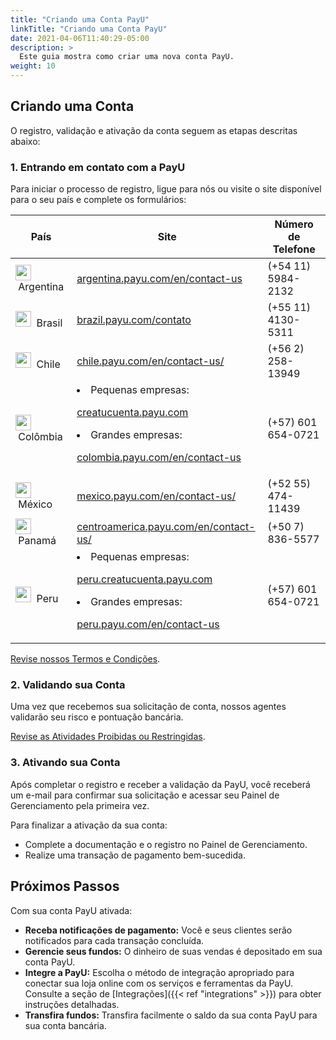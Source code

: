 ```yaml
---
title: "Criando uma Conta PayU"
linkTitle: "Criando uma Conta PayU"
date: 2021-04-06T11:40:29-05:00
description: >
  Este guia mostra como criar uma nova conta PayU.
weight: 10
---
```


## Criando uma Conta
O registro, validação e ativação da conta seguem as etapas descritas abaixo:

### 1. Entrando em contato com a PayU
Para iniciar o processo de registro, ligue para nós ou visite o site disponível para o seu país e complete os formulários:

| País | Site | Número de Telefone |
|---|---|---|
| <img src="/assets/Argentina.png" width="25px"/> &nbsp;Argentina | <a href="https://argentina.payu.com/en/contact-us" target="_blank">argentina.payu.com/en/contact-us</a> | (+54 11) 5984-2132 |
| <img src="/assets/Brasil.png" width="25px"/> &nbsp;Brasil | <a href="https://brazil.payu.com/contato" target="_blank">brazil.payu.com/contato</a> | (+55 11) 4130-5311 |
| <img src="/assets/Chile.png" width="25px"/> &nbsp;Chile | <a href="https://chile.payu.com/en/contact-us/" target="_blank">chile.payu.com/en/contact-us/</a> | (+56 2) 258-13949 |
| <img src="/assets/Colombia.png" width="25px"/> &nbsp;Colômbia | <li> Pequenas empresas: <p><a href="https://creatucuenta.payu.com" target="_blank">creatucuenta.payu.com</a> <li> Grandes empresas: <p><a href="https://colombia.payu.com/en/contact-us" target="_blank">colombia.payu.com/en/contact-us</a> | (+57) 601 654-0721 |
| <img src="/assets/Mexico.png" width="25px"/> &nbsp;México | <a href="https://mexico.payu.com/en/contact-us" target="_blank">mexico.payu.com/en/contact-us/</a> | (+52 55) 474-11439 |
| <img src="/assets/Panama.png" width="25px"/> &nbsp;Panamá | <a href="https://centroamerica.payu.com/en/contact-us" target="_blank">centroamerica.payu.com/en/contact-us/</a> | (+50 7) 836-5577 |
| <img src="/assets/Peru.png" width="25px"/> &nbsp;Peru | <li> Pequenas empresas: <p><a href="https://peru.creatucuenta.payu.com" target="_blank">peru.creatucuenta.payu.com</a> <li> Grandes empresas: <p><a href="https://peru.payu.com/en/contact-us" target="_blank">peru.payu.com/en/contact-us</a> | (+57) 601 654-0721 |

[Revise nossos Termos e Condições](https://legal.payulatam.com/EN/terms_conditions_merchants.html).

### 2. Validando sua Conta
Uma vez que recebemos sua solicitação de conta, nossos agentes validarão seu risco e pontuação bancária.

[Revise as Atividades Proibidas ou Restringidas](https://payu.in/BannedRestrictedCategorylist).

### 3. Ativando sua Conta
Após completar o registro e receber a validação da PayU, você receberá um e-mail para confirmar sua solicitação e acessar seu Painel de Gerenciamento pela primeira vez.

Para finalizar a ativação da sua conta:
- Complete a documentação e o registro no Painel de Gerenciamento.
- Realize uma transação de pagamento bem-sucedida.

## Próximos Passos
Com sua conta PayU ativada:
* **Receba notificações de pagamento:** Você e seus clientes serão notificados para cada transação concluída.
* **Gerencie seus fundos:** O dinheiro de suas vendas é depositado em sua conta PayU.
* **Integre a PayU:** Escolha o método de integração apropriado para conectar sua loja online com os serviços e ferramentas da PayU. Consulte a seção de [Integrações]({{< ref "integrations" >}}) para obter instruções detalhadas.
* **Transfira fundos:** Transfira facilmente o saldo da sua conta PayU para sua conta bancária.
